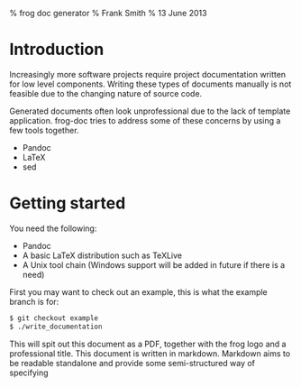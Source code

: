 % frog doc generator
% Frank Smith
% 13 June 2013

# Introduction #

Increasingly more software projects require project documentation written for
low level components. Writing these types of documents manually is not
feasible due to the changing nature of source code.

Generated documents often look unprofessional due to the lack of template
application. frog-doc tries to address some of these concerns by using a few
tools together.

* Pandoc
* LaTeX
* sed

# Getting started #

You need the following:

* Pandoc
* A basic LaTeX distribution such as TeXLive
* A Unix tool chain (Windows support will be added in future if there is a need)

First you may want to check out an example, this is what the example branch is
for:

``` bash
$ git checkout example
$ ./write_documentation
```

This will spit out this document as a PDF, together with the frog logo and a
professional title. This document is written in markdown. Markdown aims to be
readable standalone and provide some semi-structured way of specifying 
